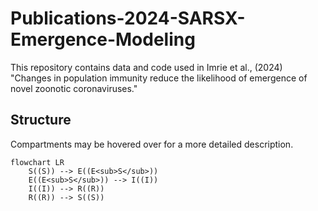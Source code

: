 # Publications-2024-SARSX-Emergence-Modeling
This repository contains data and code used in Imrie et al., (2024) "Changes in population immunity reduce the likelihood of emergence of novel zoonotic coronaviruses."


## Structure

Compartments may be hovered over for a more detailed description.
```mermaid
flowchart LR
    S((S)) --> E((E<sub>S</sub>))
    E((E<sub>S</sub>)) --> I((I))
    I((I)) --> R((R))
    R((R)) --> S((S))
